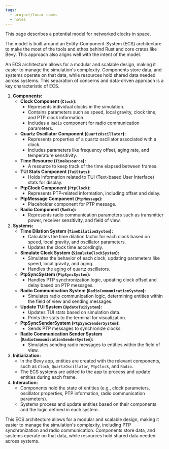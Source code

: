 ```yaml
---
tags:
  - project/lunar-comms
  - notes
---
```

This page describes a potential model for networked clocks in space.

The model is built around an Entity-Component-System (ECS) architecture to make the most of the tools and ethos behind Rust and core crates like Bevy. This approach also aligns well with the intent of the model.

An ECS architecture allows for a modular and scalable design, making it easier to manage the simulation's complexity. Components store data, and systems operate on that data, while resources hold shared data needed across systems. This separation of concerns and data-driven approach is a key characteristic of ECS.

1. **Components:**
    - **Clock Component (`Clock`):**
        - Represents individual clocks in the simulation.
        - Contains parameters such as speed, local gravity, clock time, and PTP clock information.
        - Includes a `Radio` component for radio communication parameters.
    - **Quartz Oscillator Component (`QuartzOscillator`):**
        - Represents properties of a quartz oscillator associated with a clock.
        - Includes parameters like frequency offset, aging rate, and temperature sensitivity.
    - **Time Resource (`TimeResource`):**
        - A resource to keep track of the time elapsed between frames.
    - **TUI Stats Component (`TuiStats`):**
        - Holds information related to TUI (Text-based User Interface) stats for display.
    - **PtpClock Component (`PtpClock`):**
        - Represents PTP-related information, including offset and delay.
    - **PtpMessage Component (`PtpMessage`):**
        - Placeholder component for PTP message.
    - **Radio Component (`Radio`):**
        - Represents radio communication parameters such as transmitter power, receiver sensitivity, and field of view.
2. **Systems:**
    - **Time Dilation System (`TimeDilationSystem`):**
        - Calculates the time dilation factor for each clock based on speed, local gravity, and oscillator parameters.
        - Updates the clock time accordingly.
    - **Simulate Clock System (`SimulateClockSystem`):**
        - Simulates the behavior of each clock, updating parameters like speed, local gravity, and aging.
        - Handles the aging of quartz oscillators.
    - **PtpSyncSystem (`PtpSyncSystem`):**
        - Handles PTP synchronization logic, updating clock offset and delay based on PTP messages.
    - **Radio Communication System (`RadioCommunicationSystem`):**
        - Simulates radio communication logic, determining entities within the field of view and sending messages.
    - **Update TUI System (`UpdateTuiSystem`):**
        - Updates TUI stats based on simulation data.
        - Prints the stats to the terminal for visualization.
    - **PtpSyncSenderSystem (`PtpSyncSenderSystem`):**
        - Sends PTP messages to synchronize clocks.
    - **Radio Communication Sender System (`RadioCommunicationSenderSystem`):**
        - Simulates sending radio messages to entities within the field of view.
3. **Initialization:**
    - In the Bevy app, entities are created with the relevant components, such as `Clock`, `QuartzOscillator`, `PtpClock`, and `Radio`.
    - The ECS systems are added to the app to process and update entities during each frame.
4. **Interaction:**
    - Components hold the state of entities (e.g., clock parameters, oscillator properties, PTP information, radio communication parameters).
    - Systems process and update entities based on their components and the logic defined in each system.

This ECS architecture allows for a modular and scalable design, making it easier to manage the simulation's complexity, including PTP synchronization and radio communication. Components store data, and systems operate on that data, while resources hold shared data needed across systems.
